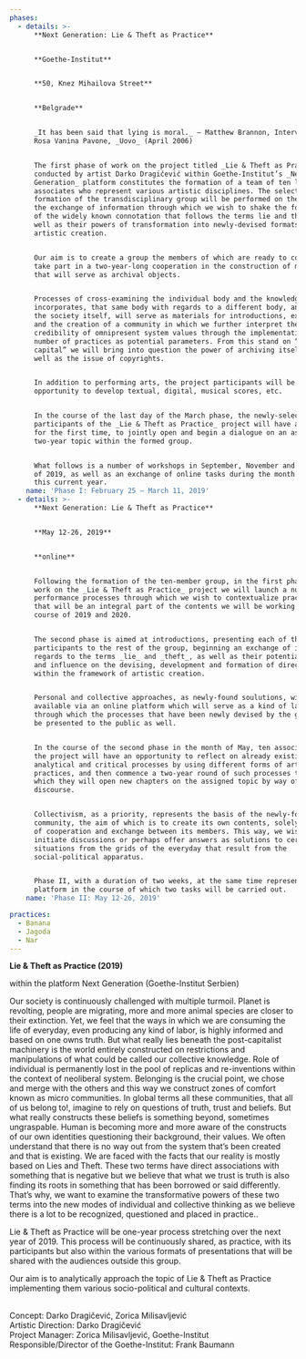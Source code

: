 ```yaml
---
phases:
  - details: >-
      **Next Generation: Lie & Theft as Practice**


      **Goethe-Institut**


      **50, Knez Mihailova Street**


      **Belgrade**


      _It has been said that lying is moral._ – Matthew Brannon, Interview with
      Rosa Vanina Pavone, _Uovo_ (April 2006)


      The first phase of work on the project titled _Lie & Theft as Practice_
      conducted by artist Darko Dragičević within Goethe-Institut’s _Next
      Generation_ platform constitutes the formation of a team of ten local
      associates who represent various artistic disciplines. The selection and
      formation of the transdisciplinary group will be performed on the basis of
      the exchange of information through which we wish to shake the foundations
      of the widely known connotation that follows the terms lie and theft, as
      well as their powers of transformation into newly-devised formats of
      artistic creation.


      Our aim is to create a group the members of which are ready to continually
      take part in a two-year-long cooperation in the construction of materials
      that will serve as archival objects.


      Processes of cross-examining the individual body and the knowledge it
      incorporates, that same body with regards to a different body, and finally
      the society itself, will serve as materials for introductions, exchange
      and the creation of a community in which we further interpret the
      credibility of omnipresent system values through the implementation of a
      number of practices as potential parameters. From this stand on “cultural
      capital” we will bring into question the power of archiving itself, as
      well as the issue of copyrights.


      In addition to performing arts, the project participants will be given an
      opportunity to develop textual, digital, musical scores, etc.


      In the course of the last day of the March phase, the newly-selected
      participants of the _Lie & Theft as Practice_ project will have a chance,
      for the first time, to jointly open and begin a dialogue on an assigned
      two-year topic within the formed group.


      What follows is a number of workshops in September, November and December
      of 2019, as well as an exchange of online tasks during the month of May of
      this current year.
    name: 'Phase I: February 25 – March 11, 2019'
  - details: >-
      **Next Generation: Lie & Theft as Practice**


      **May 12-26, 2019**


      **online**


      Following the formation of the ten-member group, in the first phase of
      work on the _Lie & Theft as Practice_ project we will launch a number of
      performance processes through which we wish to contextualize practices
      that will be an integral part of the contents we will be working on in the
      course of 2019 and 2020.


      The second phase is aimed at introductions, presenting each of the
      participants to the rest of the group, beginning an exchange of ideas with
      regards to the terms _lie_ and _theft_, as well as their potential powers
      and influence on the devising, development and formation of directions
      within the framework of artistic creation.


      Personal and collective approaches, as newly-found soulutions, will be
      available via an online platform which will serve as a kind of laboratory
      through which the processes that have been newly devised by the group will
      be presented to the public as well.


      In the course of the second phase in the month of May, ten associates on
      the project will have an opportunity to reflect on already existing
      analytical and critical processes by using different forms of artistic
      practices, and then commence a two-year round of such processes through
      which they will open new chapters on the assigned topic by way of
      discourse.


      Collectivism, as a priority, represents the basis of the newly-formed
      community, the aim of which is to create its own contents, solely by means
      of cooperation and exchange between its members. This way, we wish to
      initiate discussions or perhaps offer answers as solutions to certain
      situations from the grids of the everyday that result from the
      social-political apparatus.


      Phase II, with a duration of two weeks, at the same time represents a
      platform in the course of which two tasks will be carried out.
    name: 'Phase II: May 12-26, 2019'

practices:
  - Banana
  - Jagoda
  - Nar
---
```


**Lie & Theft as Practice (2019)**

within the platform Next Generation (Goethe-Institut Serbien)

Our society is continuously challenged with multiple turmoil. Planet is revolting, people are migrating, more and more animal species are closer to their extinction. Yet, we feel that the ways in which we are consuming the life of everyday, even producing any kind of labor, is highly informed and based on one owns truth. But what really lies beneath the post-capitalist machinery is the world entirely constructed on restrictions and manipulations of what could be called our collective knowledge. Role of individual is permanently lost in the pool of replicas and re-inventions within the context of neoliberal system. Belonging is the crucial point, we chose and merge with the others and this way we construct zones of comfort known as micro communities. In global terms all these communities, that all of us belong to!, imagine to rely on questions of truth, trust and beliefs. But what really constructs these beliefs is something beyond, sometimes ungraspable. Human is becoming more and more aware of the constructs of our own identities questioning their background, their values. We often understand that there is no way out from the system that’s been created and that is existing. We are faced with the facts that our reality is mostly based on Lies and Theft. These two terms have direct associations with something that is negative but we believe that what we trust is truth is also finding its roots in something that has been borrowed or said differently. That’s why, we want to examine the transformative powers of these two terms into the new modes of individual and collective thinking as we believe there is a lot to be recognized, questioned and placed in practice..

Lie & Theft as Practice will be one-year process stretching over the next year of 2019. This process will be continuously shared, as practice, with its participants but also within the various formats of presentations that will be shared with the audiences outside this group.

Our aim is to analytically approach the topic of Lie & Theft as Practice implementing them various socio-political and cultural contexts.

\
Concept: Darko Dragičević, Zorica Milisavljević\
Artistic Direction: Darko Dragičević\
Project Manager: Zorica Milisavljević, Goethe-Institut\
Responsible/Director of the Goethe-Institut: Frank Baumann
